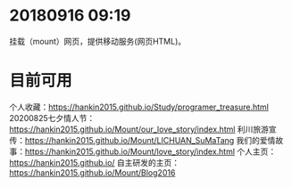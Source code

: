 # 20180916 09:19
挂载（mount）网页，提供移动服务(网页HTML)。



# 目前可用
个人收藏：https://hankin2015.github.io/Study/programer_treasure.html
20200825七夕情人节：https://hankin2015.github.io/Mount/our_love_story/index.html
利川旅游宣传：https://hankin2015.github.io/Mount/LICHUAN_SuMaTang
我们的爱情故事：https://hankin2015.github.io/Mount/love_story/index.html
个人主页：https://hankin2015.github.io/
自主研发的主页：https://hankin2015.github.io/Mount/Blog2016






